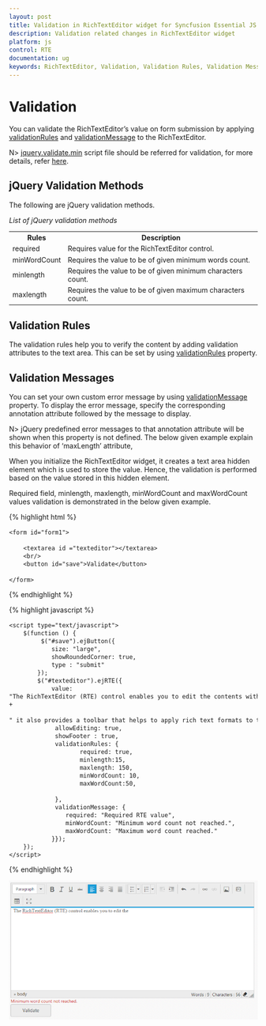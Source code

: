 ```yaml
---
layout: post
title: Validation in RichTextEditor widget for Syncfusion Essential JS
description: Validation related changes in RichTextEditor widget
platform: js
control: RTE
documentation: ug
keywords: RichTextEditor, Validation, Validation Rules, Validation Messages
---
```


# Validation 

You can validate the RichTextEditor’s value on form submission by applying [validationRules](http://help.syncfusion.com/api/js/ejrte#members:validationrules) and [validationMessage](http://help.syncfusion.com/api/js/ejrte#members:validationmessage) to the RichTextEditor.

N> [jquery.validate.min](http://cdn.syncfusion.com/js/assets/external/jquery.validate.min.js) script file should be referred for validation, for more details, refer [here](http://jqueryvalidation.org/documentation).

## jQuery Validation Methods

The following are jQuery validation methods.

_List of jQuery validation methods_

<table>
<tr>
<th>
Rules</th><th>
Description</th></tr>
<tr>
<td>
required</td><td>
 Requires value for the RichTextEditor control.</td></tr>
<tr>
<td>
minWordCount</td><td>
 Requires the value to be of given minimum words count.</td></tr>
<tr>
<td>
minlength</td><td>
 Requires the value to be of given minimum characters count.</td></tr>
<tr>
<td>
maxlength</td><td>
 Requires the value to be of given maximum characters count.</td></tr>
</table>

## Validation Rules

The validation rules help you to verify the content by adding validation attributes to the text area. This can be set by using [validationRules](http://help.syncfusion.com/api/js/ejrte#members:validationrules) property.


## Validation Messages 

You can set your own custom error message by using [validationMessage](http://help.syncfusion.com/api/js/ejrte#members:validationmessage) property. To display the error message, specify the corresponding annotation attribute followed by the message to display.


N> jQuery predefined error messages to that annotation attribute will be shown when this property is not defined. The below given example explain this behavior of ‘maxLength’ attribute,


When you initialize the RichTextEditor widget, it creates a text area hidden element which is used to store the value. Hence, the validation is performed based on the value stored in this hidden element.

Required field, minlength, maxlength, minWordCount and maxWordCount values validation is demonstrated in the below given example.


{% highlight html %}

    <form id="form1">
                    
        <textarea id ="texteditor"></textarea>
        <br/>
        <button id="save">Validate</button>
            
    </form>

{% endhighlight %}

{% highlight javascript %}

    <script type="text/javascript">
        $(function () {
			 $("#save").ejButton({
				size: "large",
				showRoundedCorner: true,
				type : "submit"
			});
            $("#texteditor").ejRTE({
				value: "The RichTextEditor (RTE) control enables you to edit the contents with insert table and images," +
						" it also provides a toolbar that helps to apply rich text formats to the content entered in the TextArea.",
                 allowEditing: true,
				 showFooter : true,
				 validationRules: {
						required: true,                
						minlength:15,
						maxlength: 150,
						minWordCount: 10,
						maxWordCount:50,
						
				 },
				 validationMessage: {
                    required: "Required RTE value",
                    minWordCount: "Minimum word count not reached.",
                    maxWordCount: "Maximum word count reached."
                }});
        });
    </script>
  
{% endhighlight %}

![](Working-with-Content_images/Validation.png)

